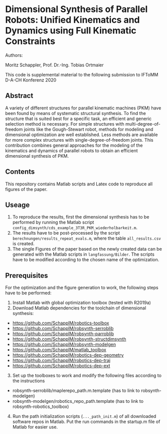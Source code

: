 # Dimensional Synthesis of Parallel Robots: Unified Kinematics and Dynamics using Full Kinematic Constraints

Authors:

Moritz Schappler, Prof. Dr.-Ing. Tobias Ortmaier

This code is supplemental material to the following submission to IFToMM D-A-CH Konferenz 2020

## Abstract

A variety of different structures for parallel kinematic machines (PKM) have been found by means of systematic structural synthesis.
To find the structure that is suited best for a specific task, an efficient and generic selection method is necessary.
For simple structures with multi-degree-of-freedom joints like the Gough-Stewart robot, methods for modeling and dimensional optimization are well established.
Less methods are available for more complex structures with single-degree-of-freedom joints.
This contribution combines general approaches for the modeling of the kinematics and dynamics of parallel robots to obtain an efficient dimensional synthesis of PKM.

## Contents

This repository contains Matlab scripts and Latex code to reproduce all figures of the paper.

## Useage

1. To reproduce the results, first the dimensional synthesis has to be performed by running the Matlab script `config_dimsynth/cds_example_3T3R_PKM_wiederholbarkeit.m`.
2. The results have to be post-processed by the script `berechnungen/results_repeat_evals.m`, where the table `all_results.csv` is created.
3. The single Figures of the paper based on the newly created data can be generated with the Matlab scripts in `langfassung/Bilder`. The scripts have to be modified according to the chosen name of the optimization.

## Prerequisites

For the optimization and the figure generation to work, the following steps have to be performed:

1. Install Matlab with global optimization toolbox (tested with R2019a)
2. Download Matlab dependencies for the toolchain of dimensional synthesis:
  * https://github.com/SchapplM/robotics-toolbox
  * https://github.com/SchapplM/robsynth-serroblib
  * https://github.com/SchapplM/robsynth-parroblib
  * https://github.com/SchapplM/robsynth-structdimsynth
  * https://github.com/SchapplM/robsynth-modelgen
  * https://github.com/SchapplM/matlab_toolbox
  * https://github.com/SchapplM/robotics-dep-geometry
  * https://github.com/SchapplM/robotics-dep-traj
  * https://github.com/SchapplM/robotics-dep-ext
3. Set up the toolboxes to work and modify the following files according to the instructions
  * robsynth-serroblib/maplerepo_path.m.template (has to link to robsynth-modelgen)
  * robsynth-modelgen/robotics_repo_path.template (has to link to robsynth-robotics_toolbox)
4. Run the path initialization scripts (`..._path_init.m`) of all downloaded software repos in Matlab. Put the run commands in the startup.m file of Matlab for easier use.

